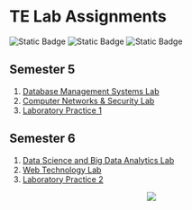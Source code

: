# TE Lab Assignments

![Static Badge](https://img.shields.io/badge/Database%20Management%20Systems-green)
![Static Badge](https://img.shields.io/badge/Computer%20Networks-blue)
![Static Badge](https://img.shields.io/badge/Laboratory%20Practice%201-yellow)


## Semester 5
1. [Database Management Systems Lab](https://github.com/shxntanu/TE-Lab-Assignments/tree/DBMSL)
2. [Computer Networks & Security Lab](https://github.com/shxntanu/TE-Lab-Assignments/tree/CNSL)
3. [Laboratory Practice 1](https://github.com/shxntanu/TE-Lab-Assignments/tree/LP1)

## Semester 6
1. [Data Science and Big Data Analytics Lab](https://github.com/shxntanu/TE-Lab-Assignments/tree/DSBDAL)
2. [Web Technology Lab](https://github.com/shxntanu/TE-Lab-Assignments/tree/WTL)
3. [Laboratory Practice 2](https://github.com/shxntanu/TE-Lab-Assignments/tree/LP2)

<div align="center">
  <img src="https://profile-counter.glitch.me/shxntanu/count.svg?"  />
</div>
